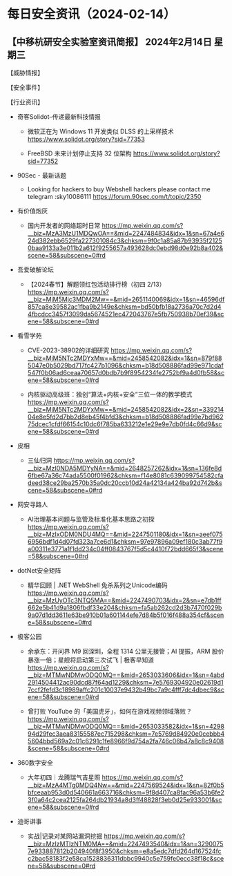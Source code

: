 # 每日安全资讯（2024-02-14）

【中移杭研安全实验室资讯简报】
2024年2月14日 星期三
---------------------------
【威胁情报】

【安全事件】

【行业资讯】

- 奇客Solidot–传递最新科技情报
  - 微软正在为 Windows 11 开发类似 DLSS 的上采样技术
https://www.solidot.org/story?sid=77353

  - FreeBSD 未来计划停止支持 32 位架构
https://www.solidot.org/story?sid=77352

- 90Sec - 最新话题
  - Looking for hackers to buy Webshell hackers please contact me telegram :sky10086111
https://forum.90sec.com/t/topic/2350

- 有价值炮灰
  - 国内开发者的网络超时日常
https://mp.weixin.qq.com/s?__biz=MzA3MzU1MDQwOA==&mid=2247484834&idx=1&sn=67a4e624d382ebb6529fa227301084c3&chksm=9f0c1a85a87b93935f21250baa9133a3e011b2a612f9255657a493628dc0ebd98d0e92b8a402&scene=58&subscene=0#rd

- 吾爱破解论坛
  - 【2024春节】解题领红包活动排行榜（初四 2/13）
https://mp.weixin.qq.com/s?__biz=MjM5Mjc3MDM2Mw==&mid=2651140069&idx=1&sn=46596df857ca8e39582ac1fba9b2149e&chksm=bd50bfb18a2736a70c7d2d44fbcdcc3457f3099da5674521ec472043767e5fb750938b70ef39&scene=58&subscene=0#rd

- 看雪学苑
  - CVE-2023-38902的详细研究
https://mp.weixin.qq.com/s?__biz=MjM5NTc2MDYxMw==&mid=2458542082&idx=1&sn=879f885047e0b5029bd717fc427b1096&chksm=b18d508886fad99e971cdaf547f0b06ad6ceaa70657d0bdb7b9f8954234fe2752bf9a4d0fb58&scene=58&subscene=0#rd

  - 内核驱动高级班：独创“算法+内核+安全”三位一体的教学模式
https://mp.weixin.qq.com/s?__biz=MjM5NTc2MDYxMw==&mid=2458542082&idx=2&sn=33921404e8e5fd2d7bb2d8eb45f4bfd3&chksm=b18d508886fad99e7bd96275dcec1cfdf66154c10dc6f785ba633212e1e29e9e7db0fd4c66d9&scene=58&subscene=0#rd

- 皮相
  - 三仙归洞
https://mp.weixin.qq.com/s?__biz=MzI0NDA5MDYyNA==&mid=2648257262&idx=1&sn=136fe8d6fbe67a36c74ada5500f01962&chksm=f14e8081c639099754582cfadeed38ce29ba2570b35a0dc20ccb10d24a42134a424ba92d742b&scene=58&subscene=0#rd

- 网安寻路人
  - AI治理基本问题与监管及标准化基本思路之初探
https://mp.weixin.qq.com/s?__biz=MzIxODM0NDU4MQ==&mid=2247501180&idx=1&sn=aeef0756956bdf1d4d07fd323a7ce6d1&chksm=97e97896a09ef180c3ab77f9a00311e3771a1f1dd234c04ff0843767f5d5c4410f72bdd665f3&scene=58&subscene=0#rd

- dotNet安全矩阵
  - 精华回顾 | .NET WebShell 免杀系列之Unicode编码
https://mp.weixin.qq.com/s?__biz=MzUyOTc3NTQ5MA==&mid=2247490703&idx=2&sn=e7db1ff662e5b41d9a1806fbdf33e204&chksm=fa5ab262cd2d3b7470f029b9a07d1dd3611e63be910b01a601144efe7d84b5f016f488a354cf&scene=58&subscene=0#rd

- 极客公园
  - 余承东：开问界 M9 回深圳，全程 1314 公里无接管；AI 提振，ARM 股价暴涨一倍；星舰将启动第三次试飞 | 极客早知道
https://mp.weixin.qq.com/s?__biz=MTMwNDMwODQ0MQ==&mid=2653033606&idx=1&sn=4abd2914504412ac90dcd87f64ad1229&chksm=7e5769304920e02619d17ccf2fefd3c18989affc201c10037e9432b49bc7a9c4fff7dc4dbec9&scene=58&subscene=0#rd

  - 曾打败 YouTube 的「美国虎牙」，如何在游戏视频领域落败？
https://mp.weixin.qq.com/s?__biz=MTMwNDMwODQ0MQ==&mid=2653033582&idx=1&sn=429894d29fec3aea83155587ec715298&chksm=7e5769d84920e0cebbb45604bbd569a2c01c6291c1fe8966f9d754a2fa746c06b47a8c8c9408&scene=58&subscene=0#rd

- 360数字安全
  - 大年初四｜龙腾瑞气吉星照
https://mp.weixin.qq.com/s?__biz=MzA4MTg0MDQ4Nw==&mid=2247569524&idx=1&sn=82f0b5bfceaab953d0d540661a663716&chksm=9f8d407ca8fac96a53b6fe23f0a64c2cea2125fa264db21934a8d3ff48828f3eb0d25e933001&scene=58&subscene=0#rd

- 迪哥讲事
  - 实战|记录对某网站漏洞挖掘
https://mp.weixin.qq.com/s?__biz=MzIzMTIzNTM0MA==&mid=2247493540&idx=1&sn=32900757e933887812b204940f8f3950&chksm=e8a5edc7dfd264d167524fcc2bac58183f2e58ca1528836311dbbc9940c5e759fe0ecc38f18c&scene=58&subscene=0#rd

